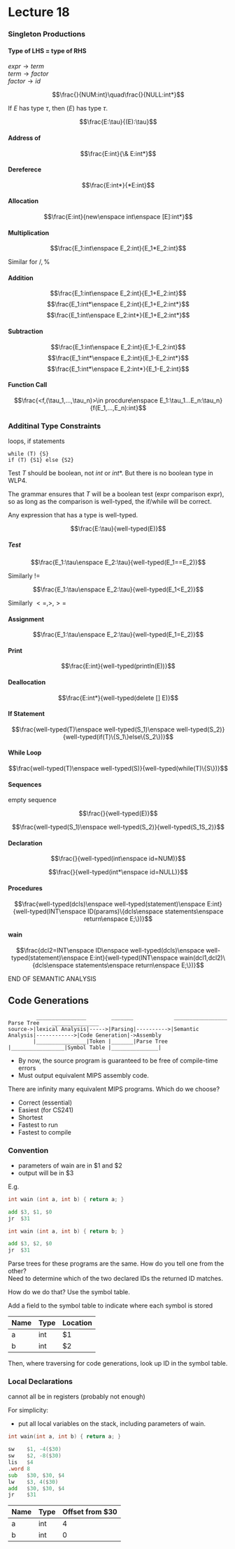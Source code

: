 # Lecture 18

### Singleton Productions

#### Type of LHS = type of RHS

$expr\rightarrow term$    
$term\rightarrow factor$   
$factor\rightarrow id$   

$$\frac{}{NUM:int}\quad\frac{}{NULL:int*}$$

If $E$ has type $\tau$, then $(E)$ has type $\tau$.

$$\frac{E:\tau}{(E):\tau}$$

#### Address of

$$\frac{E:int}{\& E:int*}$$

#### Dereferece

$$\frac{E:int*}{*E:int}$$

#### Allocation

$$\frac{E:int}{new\enspace int\enspace [E]:int*}$$

#### Multiplication

$$\frac{E_1:int\enspace E_2:int}{E_1*E_2:int}$$

Similar for $/,\%$

#### Addition

$$\frac{E_1:int\enspace E_2:int}{E_1+E_2:int}$$
$$\frac{E_1:int*\enspace E_2:int}{E_1+E_2:int*}$$
$$\frac{E_1:int\enspace E_2:int*}{E_1+E_2:int*}$$

#### Subtraction

$$\frac{E_1:int\enspace E_2:int}{E_1-E_2:int}$$
$$\frac{E_1:int*\enspace E_2:int}{E_1-E_2:int*}$$
$$\frac{E_1:int*\enspace E_2:int*}{E_1-E_2:int}$$

#### Function Call

$$\frac{<f,(\tau_1,...,\tau_n)>\in procdure\enspace E_1:\tau_1...E_n:\tau_n}{f(E_1,...,E_n):int}$$

### Additinal Type Constraints

loops, if statements

```
while (T) {S}
if (T) {S1} else {S2}
```

Test $T$ should be boolean, not $int$ or $int*$.
But there is no boolean type in WLP4.

The grammar ensures that $T$ will be a boolean test (expr comparison expr), so as long as the comparison is well-typed, the if/while will be correct.

Any expression that has a type is well-typed.

$$\frac{E:\tau}{well-typed(E)}$$

##### Test

$$\frac{E_1:\tau\enspace E_2:\tau}{well-typed(E_1==E_2)}$$

Similarly $!=$

$$\frac{E_1:\tau\enspace E_2:\tau}{well-typed(E_1<E_2)}$$

Similarly $<=,>,>=$

#### Assignment

$$\frac{E_1:\tau\enspace E_2:\tau}{well-typed(E_1=E_2)}$$

#### Print

$$\frac{E:int}{well-typed(println(E))}$$

#### Deallocation

$$\frac{E:int*}{well-typed(delete [] E)}$$

#### If Statement

$$\frac{well-typed(T)\enspace well-typed(S_1)\enspace well-typed(S_2)}{well-typed(if(T)\{S_1\}else\{S_2\})}$$


#### While Loop

$$\frac{well-typed(T)\enspace well-typed(S)}{well-typed(while(T)\{S\})}$$

#### Sequences

empty sequence

$$\frac{}{well-typed(E)}$$

$$\frac{well-typed(S_1)\enspace well-typed(S_2)}{well-typed(S_1S_2)}$$

#### Declaration

$$\frac{}{well-typed(int\enspace id=NUM)}$$

$$\frac{}{well-typed(int*\enspace id=NULL)}$$

#### Procedures

$$\frac{well-typed(dcls)\enspace well-typed(statement)\enspace E:int}{well-typed(INT\enspace ID(params)\{dcls\enspace statements\enspace return\enspace E;\})}$$

#### wain

$$\frac{dcl2=INT\enspace ID\enspace well-typed(dcls)\enspace well-typed(statement)\enspace E:int}{well-typed(INT\enspace wain(dcl1,dcl2)\{dcls\enspace statements\enspace return\enspace E;\})}$$

END OF SEMANTIC ANALYSIS

## Code Generations

```
         ________________        _______             _________________ Parse Tree    _______________ 
source->|lexical Analysis|----->|Parsing|---------->|Semantic Analysis|------------>|Code Generation|->Assembly
        |________________|Token |_______|Parse Tree |_________________|Symbol Table |_______________|
```

* By now, the source program is guaranteed to be free of compile-time errors
* Must output equivalent MIPS assembly code.

There are infinity many equivalent MIPS programs. Which do we choose?

* Correct (essential)
* Easiest (for CS241)
* Shortest
* Fastest to run
* Fastest to compile

### Convention
* parameters of wain are in \$1 and \$2
* output will be in \$3

E.g.
```c++
int wain (int a, int b) { return a; }
```

```asm
add $3, $1, $0
jr  $31
```

```c++
int wain (int a, int b) { return b; }
```

```asm
add $3, $2, $0
jr  $31
```

Parse trees for these programs are the same. 
How do you tell one from the other?   
Need to determine which of the two declared IDs the returned ID matches.

How do we do that? Use the symbol table.

Add a field to the symbol table to indicate where each symbol is stored

Name|Type|Location
---|---|---
a|int|\$1
b|int|\$2

Then, where traversing for code generations, look up ID in the symbol table.

### Local Declarations

cannot all be in registers (probably not enough)

For simplicity:

* put all local variables on the stack, including parameters of wain.

```c++
int wain(int a, int b) { return a; }
```
```asm
sw    $1, -4($30)
sw    $2, -8($30)
lis   $4
.word 8
sub   $30, $30, $4
lw    $3, 4($30)
add   $30, $30, $4
jr    $31
```

Name|Type|Offset from $30
---|---|---
a|int|4
b|int|0
